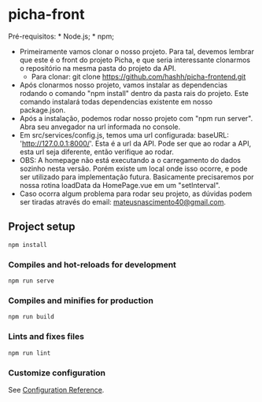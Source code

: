 # picha-front

Pré-requisitos:
	* Node.js;
	* npm;

 - Primeiramente vamos clonar o nosso projeto. Para tal, devemos lembrar que este é o front do projeto Picha, e que seria interessante clonarmos o repositório na mesma pasta do projeto da API.
	* Para clonar: git clone https://github.com/hashh/picha-frontend.git
 - Após clonarmos nosso projeto, vamos instalar as dependencias rodando o comando "npm install" dentro da pasta rais do projeto. Este comando instalará todas dependencias existente em nosso package.json.
 - Após a instalação, podemos rodar nosso projeto com "npm run server". Abra seu anvegador na url informada no console.
 - Em src/services/config.js, temos uma url configurada: baseURL: 'http://127.0.0.1:8000/'. Esta é a url da API. Pode ser que ao rodar a API, esta url seja diferente, então verifique ao rodar.
 - OBS: A homepage não está executando a o carregamento do dados sozinho nesta versão. Porém existe um local onde isso ocorre, e pode ser utilizado para implementação futura. Basicamente precisaremos por nossa rotina loadData da HomePage.vue em um "setInterval".
 - Caso ocorra algum problema para rodar seu projeto, as dúvidas podem ser tiradas através do email: mateusnascimento40@gmail.com.

## Project setup
```
npm install
```

### Compiles and hot-reloads for development
```
npm run serve
```

### Compiles and minifies for production
```
npm run build
```

### Lints and fixes files
```
npm run lint
```

### Customize configuration
See [Configuration Reference](https://cli.vuejs.org/config/).
